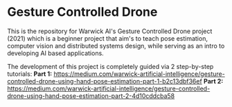 # Gesture Controlled Drone
This is the repository for Warwick AI's Gesture Controlled Drone project (2021) which is a beginner project that aim's to teach pose estimation, computer vision and distributed systems design, while serving as an intro to developing AI based applications.

The development of this project is completely guided via 2 step-by-step tutorials:
**Part 1:** https://medium.com/warwick-artificial-intelligence/gesture-controlled-drone-using-hand-pose-estimation-part-1-b2c13dbf36ef
**Part 2:** https://medium.com/warwick-artificial-intelligence/gesture-controlled-drone-using-hand-pose-estimation-part-2-4d10cddcba58
